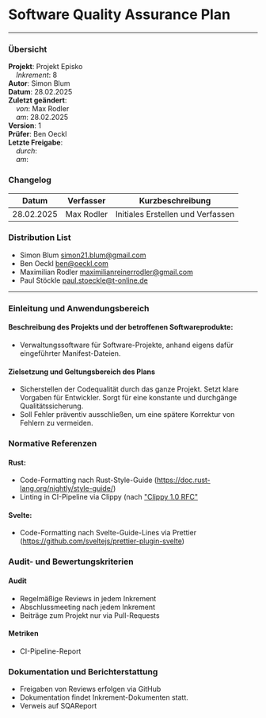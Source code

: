 # Software Quality Assurance Plan

---

### Übersicht

**Projekt**: Projekt Episko \
&nbsp;&nbsp;&nbsp;&nbsp;_Inkrement_: 8\
**Autor**: Simon Blum\
**Datum**: 28.02.2025\
**Zuletzt geändert**: \
&nbsp;&nbsp;&nbsp;&nbsp;_von_: Max Rodler\
&nbsp;&nbsp;&nbsp;&nbsp;_am_: 28.02.2025\
**Version**: 1 \
**Prüfer**: Ben Oeckl\
**Letzte Freigabe**: \
&nbsp;&nbsp;&nbsp;&nbsp;_durch_: \
&nbsp;&nbsp;&nbsp;&nbsp;_am_:

### Changelog

| Datum      | Verfasser  | Kurzbeschreibung                  |
|------------|------------|-----------------------------------|
| 28.02.2025 | Max Rodler | Initiales Erstellen und Verfassen |

### Distribution List

- Simon Blum <simon21.blum@gmail.com>
- Ben Oeckl <ben@oeckl.com>
- Maximilian Rodler <maximilianreinerrodler@gmail.com>
- Paul Stöckle <paul.stoeckle@t-online.de>

---

### Einleitung und Anwendungsbereich

#### Beschreibung des Projekts und der betroffenen Softwareprodukte:

- Verwaltungssoftware für Software-Projekte, anhand eigens dafür eingeführter Manifest-Dateien.

#### Zielsetzung und Geltungsbereich des Plans

- Sicherstellen der Codequalität durch das ganze Projekt. Setzt klare Vorgaben für Entwickler. Sorgt für eine konstante und durchgänge Qualitätssicherung.
- Soll Fehler präventiv ausschließen, um eine spätere Korrektur von Fehlern zu vermeiden. 

### Normative Referenzen

#### Rust:
- Code-Formatting nach Rust-Style-Guide (https://doc.rust-lang.org/nightly/style-guide/)
- Linting in CI-Pipeline via Clippy (nach ["Clippy 1.0 RFC"](https://doc.rust-lang.org/clippy/lints.html)

#### Svelte:
- Code-Formatting nach Svelte-Guide-Lines via Prettier (https://github.com/sveltejs/prettier-plugin-svelte)

### Audit- und Bewertungskriterien

#### Audit
- Regelmäßige Reviews in jedem Inkrement
- Abschlussmeeting nach jedem Inkrement
- Beiträge zum Projekt nur via Pull-Requests

#### Metriken

- CI-Pipeline-Report

### Dokumentation und Berichterstattung

- Freigaben von Reviews erfolgen via GitHub
- Dokumentation findet Inkrement-Dokumenten statt.
- Verweis auf SQAReport